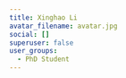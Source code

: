 ```yaml
---
title: Xinghao Li
avatar_filename: avatar.jpg
social: []
superuser: false
user_groups:
  - PhD Student
---
```

